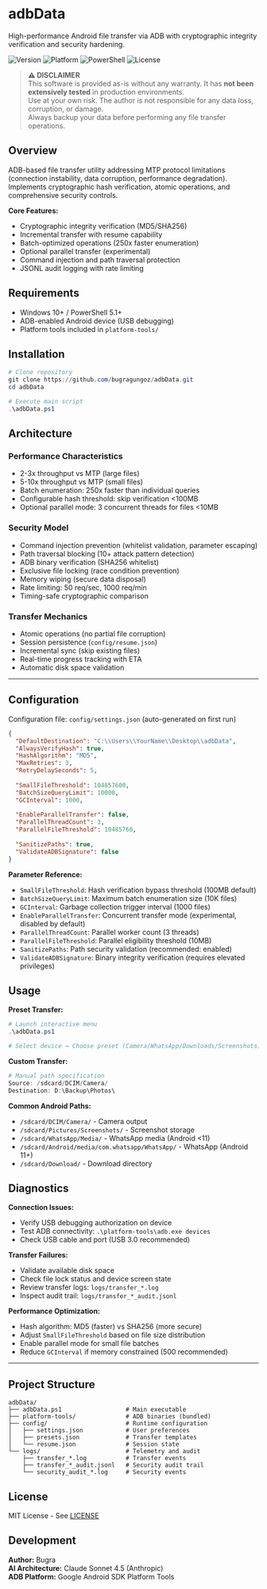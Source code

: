 # adbData

High-performance Android file transfer via ADB with cryptographic integrity verification and security hardening.

![Version](https://img.shields.io/badge/version-1.0.0-blue.svg)
![Platform](https://img.shields.io/badge/platform-Windows%2010%2F11-lightgrey.svg)
![PowerShell](https://img.shields.io/badge/PowerShell-5.1%2B-blue.svg)
![License](https://img.shields.io/badge/license-MIT-green.svg)

> **⚠️ DISCLAIMER**  
> This software is provided as-is without any warranty. It has **not been extensively tested** in production environments.  
> Use at your own risk. The author is not responsible for any data loss, corruption, or damage.  
> Always backup your data before performing any file transfer operations.

## Overview

ADB-based file transfer utility addressing MTP protocol limitations (connection instability, data corruption, performance degradation). Implements cryptographic hash verification, atomic operations, and comprehensive security controls.

**Core Features:**
- Cryptographic integrity verification (MD5/SHA256)
- Incremental transfer with resume capability
- Batch-optimized operations (250x faster enumeration)
- Optional parallel transfer (experimental)
- Command injection and path traversal protection
- JSONL audit logging with rate limiting

## Requirements

- Windows 10+ / PowerShell 5.1+
- ADB-enabled Android device (USB debugging)
- Platform tools included in `platform-tools/`

## Installation

```powershell
# Clone repository
git clone https://github.com/bugragungoz/adbData.git
cd adbData

# Execute main script
.\adbData.ps1
```

## Architecture

### Performance Characteristics
- 2-3x throughput vs MTP (large files)
- 5-10x throughput vs MTP (small files)
- Batch enumeration: 250x faster than individual queries
- Configurable hash threshold: skip verification <100MB
- Optional parallel mode: 3 concurrent threads for files <10MB

### Security Model
- Command injection prevention (whitelist validation, parameter escaping)
- Path traversal blocking (10+ attack pattern detection)
- ADB binary verification (SHA256 whitelist)
- Exclusive file locking (race condition prevention)
- Memory wiping (secure data disposal)
- Rate limiting: 50 req/sec, 1000 req/min
- Timing-safe cryptographic comparison

### Transfer Mechanics
- Atomic operations (no partial file corruption)
- Session persistence (`config/resume.json`)
- Incremental sync (skip existing files)
- Real-time progress tracking with ETA
- Automatic disk space validation

---

## Configuration

Configuration file: `config/settings.json` (auto-generated on first run)

```json
{
  "DefaultDestination": "C:\\Users\\YourName\\Desktop\\adbData",
  "AlwaysVerifyHash": true,
  "HashAlgorithm": "MD5",
  "MaxRetries": 3,
  "RetryDelaySeconds": 5,
  
  "SmallFileThreshold": 104857600,
  "BatchSizeQueryLimit": 10000,
  "GCInterval": 1000,
  
  "EnableParallelTransfer": false,
  "ParallelThreadCount": 3,
  "ParallelFileThreshold": 10485760,
  
  "SanitizePaths": true,
  "ValidateADBSignature": false
}
```

**Parameter Reference:**
- `SmallFileThreshold`: Hash verification bypass threshold (100MB default)
- `BatchSizeQueryLimit`: Maximum batch enumeration size (10K files)
- `GCInterval`: Garbage collection trigger interval (1000 files)
- `EnableParallelTransfer`: Concurrent transfer mode (experimental, disabled by default)
- `ParallelThreadCount`: Parallel worker count (3 threads)
- `ParallelFileThreshold`: Parallel eligibility threshold (10MB)
- `SanitizePaths`: Path security validation (recommended: enabled)
- `ValidateADBSignature`: Binary integrity verification (requires elevated privileges)

## Usage

**Preset Transfer:**
```powershell
# Launch interactive menu
.\adbData.ps1

# Select device → Choose preset (Camera/WhatsApp/Downloads/Screenshots)
```

**Custom Transfer:**
```powershell
# Manual path specification
Source: /sdcard/DCIM/Camera/
Destination: D:\Backup\Photos\
```

**Common Android Paths:**
- `/sdcard/DCIM/Camera/` - Camera output
- `/sdcard/Pictures/Screenshots/` - Screenshot storage
- `/sdcard/WhatsApp/Media/` - WhatsApp media (Android <11)
- `/sdcard/Android/media/com.whatsapp/WhatsApp/` - WhatsApp (Android 11+)
- `/sdcard/Download/` - Download directory

## Diagnostics

**Connection Issues:**
- Verify USB debugging authorization on device
- Test ADB connectivity: `.\platform-tools\adb.exe devices`
- Check USB cable and port (USB 3.0 recommended)

**Transfer Failures:**
- Validate available disk space
- Check file lock status and device screen state
- Review transfer logs: `logs/transfer_*.log`
- Inspect audit trail: `logs/transfer_*_audit.jsonl`

**Performance Optimization:**
- Hash algorithm: MD5 (faster) vs SHA256 (more secure)
- Adjust `SmallFileThreshold` based on file size distribution
- Enable parallel mode for small file batches
- Reduce `GCInterval` if memory constrained (500 recommended)

---

## Project Structure

```
adbData/
├── adbData.ps1                  # Main executable
├── platform-tools/              # ADB binaries (bundled)
├── config/                      # Runtime configuration
│   ├── settings.json            # User preferences
│   ├── presets.json             # Transfer templates
│   └── resume.json              # Session state
└── logs/                        # Telemetry and audit
    ├── transfer_*.log           # Transfer events
    ├── transfer_*_audit.jsonl   # Security audit trail
    └── security_audit_*.log     # Security events
```

## License

MIT License - See [LICENSE](LICENSE)

## Development

**Author:** Bugra  
**AI Architecture:** Claude Sonnet 4.5 (Anthropic)  
**ADB Platform:** Google Android SDK Platform Tools
